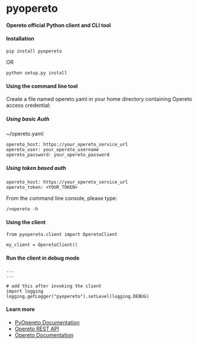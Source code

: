 # pyopereto
#### Opereto official Python client and CLI tool

#### Installation
```
pip install pyopereto
```
OR
```
python setup.py install
```


#### Using the command line tool

Create a file named opereto.yaml in your home directory containing Opereto access credential:
 
##### Using basic Auth
~/opereto.yaml
```
opereto_host: https://your_opereto_service_url
opereto_user: your_opereto_username
opereto_password: your_opereto_password
```

##### Using token based auth
```
opereto_host: https://your_opereto_service_url
opereto_token: <YOUR_TOKEN>
```

From the command line console, please type:
```
/>opereto -h
```


#### Using the client

```
from pyopereto.client import OperetoClient

my_client = OperetoClient()
```

#### Run the client in debug mode

```
...
...

# add this after invoking the client
import logging
logging.getLogger("pyopereto").setLevel(logging.DEBUG)
```


#### Learn more
* [PyOpereto Documentation](http://pyopereto.s3-website-us-east-1.amazonaws.com/)
* [Opereto REST API](https://operetoapi.docs.apiary.io/#)
* [Opereto Documentation](http://docs.opereto.com)

